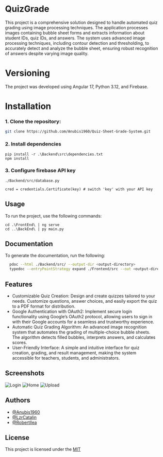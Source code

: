 
# QuizGrade

This project is a comprehensive solution designed to handle automated quiz grading using image processing techniques. The application processes images containing bubble sheet forms and extracts information about student IDs, quiz IDs, and answers. The system uses advanced image processing techniques, including contour detection and thresholding, to accurately detect and analyze the bubble sheet, ensuring robust recognition of answers despite varying image quality.


# Versioning

The project was developed using Angular 17, Python 3.12, and Firebase.


# Installation
### 1. Clone the repository:
```bash
git clone https://github.com/Anubis1960/Quiz-Sheet-Grade-System.git
```
### 2. Install dependencies

```
pip install -r .\Backend\src\dependencies.txt
npm install
```

### 3. Configure firebase API key
```
./Backend/src/database.py

cred = credentials.Certificate(key) # switch 'key' with your API key
```

## Usage
To run the project, use the following commands:
```
cd .\FrontEnd\ | ng serve
cd ..\BackEnd\ | py main.py
```

## Documentation
To generate the documentation, run the following:
```bash
  pdoc --html ./Backend/src/ --output-dir <output-directory>
  typedoc --entryPointStrategy expand ./Frontend/src --out <output-directory>
```
    
## Features

- Customizable Quiz Creation: Design and create quizzes tailored to your needs. Customize questions, answer choices, and easily export the quiz to a PDF format for distribution.
- Google Authentication with OAuth2: Implement secure login functionality using Google’s OAuth2 protocol, allowing users to sign in with their Google accounts for a seamless and trustworthy experience.
- Automatic Quiz Grading Algorithm: An advanced image recognition system that automates the grading of multiple-choice bubble sheets. The algorithm detects filled bubbles, interprets answers, and calculates scores.
- User-Friendly Interface: A simple and intuitive interface for quiz creation, grading, and result management, making the system accessible for teachers, students, and administrators.


## Screenshots

![Login](https://imgur.com/KjHg1UW)
![Home](https://imgur.com/iC3AsT5)
![Upload](https://imgur.com/6XT18W1)


## Authors

- [@Anubis1960](https://github.com/Anubis1960)
- [@LzrCatalin](https://github.com/LzrCatalin)
- [@RobertIlea](https://github.com/RobertIlea)


## License

This project is licensed under the [MIT](https://choosealicense.com/licenses/mit/)

